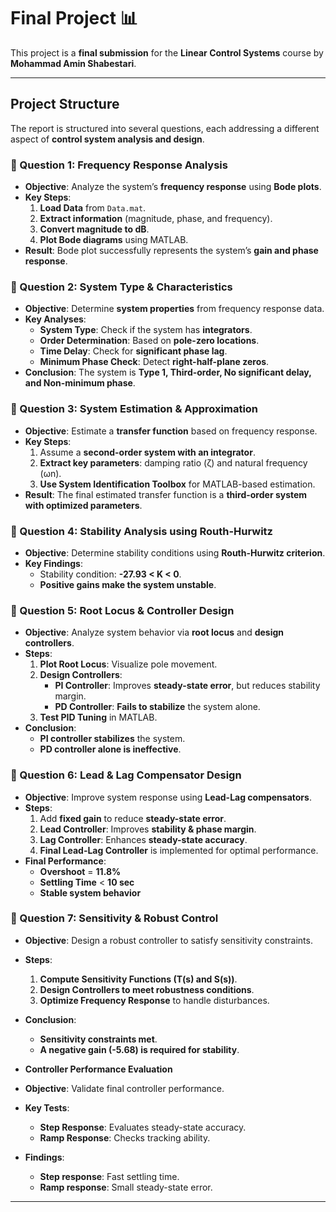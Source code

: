 # Final Project 📊

This project is a **final submission** for the **Linear Control Systems** course by **Mohammad Amin Shabestari**. 

---

## **Project Structure**

The report is structured into several questions, each addressing a different aspect of **control system analysis and design**.

### **📌 Question 1: Frequency Response Analysis**
- **Objective**: Analyze the system’s **frequency response** using **Bode plots**.
- **Key Steps**:
  1. **Load Data** from `Data.mat`.
  2. **Extract information** (magnitude, phase, and frequency).
  3. **Convert magnitude to dB**.
  4. **Plot Bode diagrams** using MATLAB.
- **Result**: Bode plot successfully represents the system’s **gain and phase response**.

### **📌 Question 2: System Type & Characteristics**
- **Objective**: Determine **system properties** from frequency response data.
- **Key Analyses**:
  - **System Type**: Check if the system has **integrators**.
  - **Order Determination**: Based on **pole-zero locations**.
  - **Time Delay**: Check for **significant phase lag**.
  - **Minimum Phase Check**: Detect **right-half-plane zeros**.
- **Conclusion**: The system is **Type 1, Third-order, No significant delay, and Non-minimum phase**.

### **📌 Question 3: System Estimation & Approximation**
- **Objective**: Estimate a **transfer function** based on frequency response.
- **Key Steps**:
  1. Assume a **second-order system with an integrator**.
  2. **Extract key parameters**: damping ratio (ζ) and natural frequency (ωn).
  3. **Use System Identification Toolbox** for MATLAB-based estimation.
- **Result**: The final estimated transfer function is a **third-order system with optimized parameters**.

### **📌 Question 4: Stability Analysis using Routh-Hurwitz**
- **Objective**: Determine stability conditions using **Routh-Hurwitz criterion**.
- **Key Findings**:
  - Stability condition: **-27.93 < K < 0**.
  - **Positive gains make the system unstable**.

### **📌 Question 5: Root Locus & Controller Design**
- **Objective**: Analyze system behavior via **root locus** and **design controllers**.
- **Steps**:
  1. **Plot Root Locus**: Visualize pole movement.
  2. **Design Controllers**:
     - **PI Controller**: Improves **steady-state error**, but reduces stability margin.
     - **PD Controller**: **Fails to stabilize** the system alone.
  3. **Test PID Tuning** in MATLAB.
- **Conclusion**:
  - **PI controller stabilizes** the system.
  - **PD controller alone is ineffective**.

### **📌 Question 6: Lead & Lag Compensator Design**
- **Objective**: Improve system response using **Lead-Lag compensators**.
- **Steps**:
  1. Add **fixed gain** to reduce **steady-state error**.
  2. **Lead Controller**: Improves **stability & phase margin**.
  3. **Lag Controller**: Enhances **steady-state accuracy**.
  4. **Final Lead-Lag Controller** is implemented for optimal performance.
- **Final Performance**:
  - **Overshoot** = **11.8%**
  - **Settling Time** < **10 sec**
  - **Stable system behavior**

### **📌 Question 7: Sensitivity & Robust Control**
- **Objective**: Design a robust controller to satisfy sensitivity constraints.
- **Steps**:
  1. **Compute Sensitivity Functions (T(s) and S(s))**.
  2. **Design Controllers to meet robustness conditions**.
  3. **Optimize Frequency Response** to handle disturbances.
- **Conclusion**:
  - **Sensitivity constraints met**.
  - **A negative gain (-5.68) is required for stability**.

- **Controller Performance Evaluation**
- **Objective**: Validate final controller performance.
- **Key Tests**:
  - **Step Response**: Evaluates steady-state accuracy.
  - **Ramp Response**: Checks tracking ability.
- **Findings**:
  - **Step response**: Fast settling time.
  - **Ramp response**: Small steady-state error.

---



